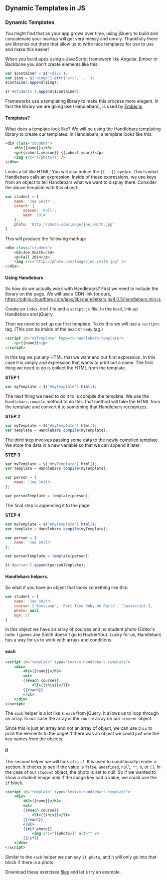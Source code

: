 ## Dynamic Templates in JS

### Dynamic Templates

You might find that as your app grows over time, using jQuery to build and concatenate your markup will get very messy and unruly. Thankfully there are libraries out there that allow us to write nice templates for use to use and make this easier!

When you build apps using a JavaScript framework like Angular, Ember or Backbone you don't create elements like this:

```js
var $container = $('<div>');
var $img = $('<img>').attr('src','...');
$container.append($img);

$('#students').append($container);
```

Frameworks use a templating library to make this process more elegant. In fact the library we are going use (Handlebars), is used by [Ember.js](http://emberjs.com/).

#### Templates?

What does a template look like? We will be using the Handlebars templating library to create our templates. In Handlebars, a template looks like this:

```html
<div class="student">
	<h3>{{name}}</h3>
	<p>{{cohort.season}} {{cohort.year}}</p>
	<img src="{{photo}}" />
</div>
```

Looks a lot like HTML! You will also notice the `{{...}}` syntax. This is what Handlebars calls an expression. Inside of these expressions, we use keys from an object to tell Handlebars what we want to display there. Consider the above template with this object:

```js
var student = {
	name: 'Joe Smith',
	cohort: {
		season: 'Fall',
		year: 2014
	},
	photo: 'http://photo.com/image/joe_smith.jpg'
}
```

This will produce the following markup:

```html
<div class="student">
	<h3>Joe Smith</h3>
	<p>Fall 2014</p>
	<img src="http://photo.com/image/joe_smith.jpg" />
</div>
```

#### Using Handlebars

So how do we actually work with Handlebars? First we need to include the library on the page. We will use a CDN link for ours, <https://cdnjs.cloudflare.com/ajax/libs/handlebars.js/4.0.5/handlebars.min.js>.

Create an `index.html` file and a `script.js` file. In the `head`, link up Handlebars and jQuery.

Then we need to set up our first template. To do this we will use a `<script>` tag. (This can be inside of the `head` or `body` tag.)

```html
<script id="myTemplate" type="x-handlebars-template">
	<p>{{name}}</p>
</script>
``` 

In this tag we put any HTML that we want and our first expression. In this case it is simply and expression that wants to print out a name. The first thing we need to do is collect the HTML from the template.

**STEP 1**

```js
var myTemplate = $('#myTemplate').html();
```

The next thing we need to do it to is compile the template. We use the `Handlebars.compile` method to do this: that method will take the HTML from the template and convert it to something that Handlebars recognizes.

**STEP 2**
```js
var myTemplate = $('#myTemplate').html();
var template = Handlebars.compile(myTemplate);
```

The third step involves passing some data to the newly compiled template. We store the data in a new variable so that we can append it later.

**STEP 3**
```js
var myTemplate = $('#myTemplate').html();
var template = Handlebars.compile(myTemplate);

var person = {
	name: 'Joe Smith'
};

var personTemplate = template(person);
```

The final step is appending it to the page!

**STEP 4**
```js
var myTemplate = $('#myTemplate').html();
var template = Handlebars.compile(myTemplate);

var person = {
	name: 'Joe Smith'
};

var personTemplate = template(person);

$('#person').append(personTemplate);
```

#### Handlebars helpers.

So what if you have an object that looks something like this:

```js
var student = {
	name: 'Joe Smith',
	course: ['Bootcamp', 'Part Time Ruby on Rails', 'Javascript'],
	photo: null,
	age: 27
}
```

In this object we have an array of courses and no student photo (Editor's note: I guess Joe Smith doesn't go to HackerYou). Lucky for us, Handlebars has a way for us to work with arrays and conditions.


#### each

```html
<script id="template" type="text/x-handlebars-template">
    <div>
		<h2>{{name}}</h2>
	  	<ul>
	    {{#each course}}
	      	<li>{{this}}</li>
	    {{/each}}
	  	</ul>
    </div>
</script>
``` 


The `each` helper is a lot like `$.each` from jQuery. It allows us to loop through an array. In our case the array is the `course` array on our `student` object.

Since this is just an array and not an array of object, we can use `this` to print the elements to the page! If there was an object we could just use the key names from the objects.

#### if 

The second helper we will look at is `if`. It is used to conditionally render a section. It checks to see if the value is `false`, `undefined`, `null`, `""`, `0`, or `[]`. In the case of our `student` object, the photo is set to null. So if we wanted to show a student image only if the image key had a value, we could use the `if` block.

```html
<script id="template" type="text/x-handlebars-template">
    <div>
		<h2>{{name}}</h2>
	  	<ul>
	    {{#each course}}
	      	<li>{{this}}</li>
	    {{/each}}
	  	</ul>
	  	{{#if photo}}
        	<img src="{{photo}}" alt="" />
      	{{/if}}
    </div>
</script>
```

Similar to the `each` helper we can say `if photo`, and it will only go into that block if there is a photo.

Download these exercises <a href="https://hychalknotes.s3.amazonaws.com/dynamic_templates_exercise.zip" class="exercise">files</a> and let's try an example.

 
